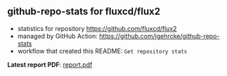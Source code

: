 ## github-repo-stats for fluxcd/flux2

- statistics for repository https://github.com/fluxcd/flux2
- managed by GitHub Action: https://github.com/jgehrcke/github-repo-stats
- workflow that created this README: `Get repository stats`

**Latest report PDF**: [report.pdf](https://github.com/fluxcd/stats/raw/github-repo-stats/fluxcd/flux2/latest-report/report.pdf)

